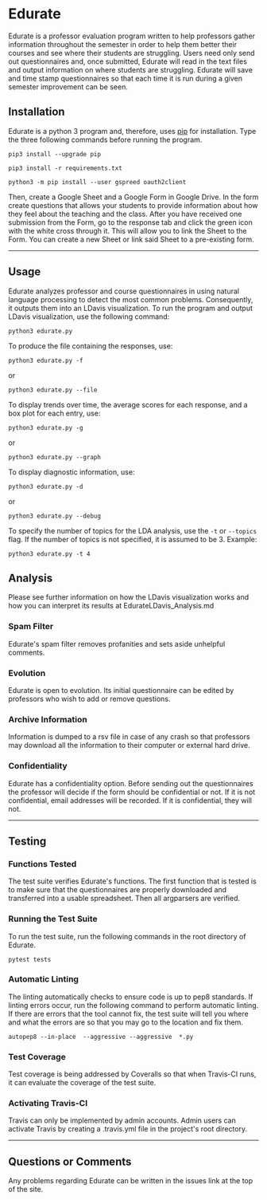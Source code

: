 
# Edurate

Edurate is a professor evaluation program written to help professors gather
information throughout the semester in order to help them better their courses
and see where their students are struggling. Users need only send out
questionnaires and, once submitted, Edurate will read in the text files and
output information on where students are struggling. Edurate will save and
time stamp questionnaires so that each time it is run during a given semester
improvement can be seen.

## Installation

Edurate is a python 3 program and, therefore, uses
[pip](https://pip.pypa.io/en/stable/installing/) for installation. Type the
three following commands before running the program.

```
pip3 install --upgrade pip
```

```
pip3 install -r requirements.txt
```

```
python3 -m pip install --user gspreed oauth2client
```

Then, create a Google Sheet and a Google Form in Google Drive. In the form
create questions that allows your students to provide information about how
they feel about the teaching and the class. After you have received one
submission from the Form, go to the response tab and click the green icon with
the white cross through it. This will allow you to link the Sheet to the Form.
You can create a new Sheet or link said Sheet to a pre-existing form.

---

## Usage

Edurate analyzes professor and course questionnaires in using natural language
processing to detect the most common problems.  Consequently, it outputs them
into an LDavis visualization. To run the program and output LDavis
visualization, use the following command:

```
python3 edurate.py
```

To produce the file containing the responses, use:

```
python3 edurate.py -f
```

or

```
python3 edurate.py --file
```

To display trends over time, the average scores for each response, and a box
plot for each entry, use:

```
python3 edurate.py -g
```

or

```
python3 edurate.py --graph
```

To display diagnostic information, use:

```
python3 edurate.py -d
```

or

```
python3 edurate.py --debug
```

To specify the number of topics for the LDA analysis, use the `-t` or `--topics`
flag. If the number of topics is not specified, it is assumed to be 3. Example:

```
python3 edurate.py -t 4
```

## Analysis

Please see further information on how the LDavis visualization works and how
you can interpret its results at EdurateLDavis_Analysis.md

### Spam Filter

Edurate's spam filter removes profanities and sets aside unhelpful comments.

### Evolution

Edurate is open to evolution. Its initial questionnaire can be edited by
professors who wish to add or remove questions.

### Archive Information

Information is dumped to a rsv file in case of any crash so that professors may
download all the information to their computer or external hard drive.

### Confidentiality

Edurate has a confidentiality option. Before sending out the questionnaires the
professor will decide if the form should be confidential or not. If it is not
confidential, email addresses will be recorded. If it is confidential, they
will not.

---

## Testing

### Functions Tested

The test suite verifies Edurate's functions. The first function that is tested
is to make sure that the questionnaires are properly downloaded and transferred
into a usable spreadsheet. Then all argparsers are verified.

### Running the Test Suite

To run the test suite, run the following commands in the root directory of
Edurate.

```
pytest tests
```

### Automatic Linting

The linting automatically checks to ensure code is up to pep8 standards.
If linting errors occur, run the following command to perform automatic linting.
If there are errors that the tool cannot fix, the test suite will tell you
where and what the errors are so that you may go to the location and fix them.

```
autopep8 --in-place  --aggressive --aggressive  *.py
```

### Test Coverage

Test coverage is being addressed by Coveralls so that when Travis-CI runs, it
can evaluate the coverage of the test suite.

### Activating Travis-CI

Travis can only be implemented by admin accounts. Admin users can activate
Travis by creating a .travis.yml file in the project's root directory.

---

## Questions or Comments

Any problems regarding Edurate can be written in the issues link at the top of
the site.
